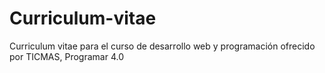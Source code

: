 # Curriculum-vitae
Curriculum vitae para el curso de desarrollo web y programación ofrecido por TICMAS, Programar 4.0
